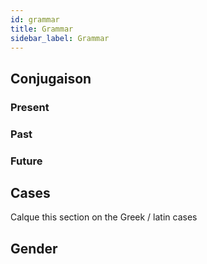 ```yaml
---
id: grammar
title: Grammar
sidebar_label: Grammar
---
```


## Conjugaison

### Present

### Past

### Future

## Cases

Calque this section on the Greek / latin cases

## Gender